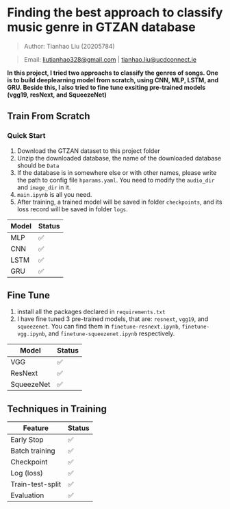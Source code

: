 # Finding the best approach to classify music genre in GTZAN database 
> Author: Tianhao Liu (20205784)

> Email: liutianhao328@gmail.com | tianhao.liu@ucdconnect.ie

**In this project, I tried two approachs to classify the genres of songs. One is to build deeplearning model from scratch, using CNN, MLP, LSTM, and GRU. Beside this, I also tried to fine tune exsiting pre-trained models (vgg19, resNext, and SqueezeNet)**


## Train From Scratch
### Quick Start
1. Download the GTZAN dataset to this project folder
2. Unzip the downloaded database, the name of the downloaded database should be `Data`
3. If the database is in somewhere else or with other names, please write the path to config file `hparams.yaml`. You need to modify the `audio_dir` and `image_dir` in it. 
4.  `main.ipynb` is all you need. 
5.  After training, a trained model will be saved in folder `checkpoints`, and its loss record will be saved in folder   `logs`. 


| Model | Status |
|-------|--------|
| MLP   |   ✅   |
| CNN   |   ✅   |
| LSTM  |   ✅   |
| GRU   |   ✅   |


## Fine Tune
1. install all the packages declared in `requirements.txt`
2. I have fine tuned 3 pre-trained models, that are: `resnext`, `vgg19`, and `squeezenet`. You can find them in `finetune-resnext.ipynb`, `finetune-vgg.ipynb`, and `finetune-squeezenet.ipynb` respectively. 

| Model | Status |
|-------|--------|
| VGG    |   ✅   |
| ResNext   |   ✅   |
| SqueezeNet  |   ✅   |

## Techniques in Training

| Feature               | Status |
|-----------------------|--------|
| Early Stop            |   ✅   |
| Batch training        |   ✅   |
| Checkpoint            |   ✅   |
| Log (loss)            |   ✅   |
| Train-test-split      |   ✅   |
| Evaluation            |   ✅   |
